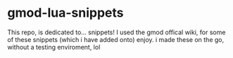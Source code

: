 # gmod-lua-snippets
This repo, is dedicated to... snippets!
I used the gmod offical wiki, for some of these snippets (which i have added onto) enjoy.
i made these on the go, without a testing enviroment, lol
